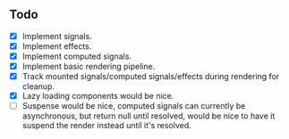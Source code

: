 ## Todo

- [x] Implement signals.
- [x] Implement effects.
- [x] Implement computed signals.
- [x] Implement basic rendering pipeline.
- [x] Track mounted signals/computed signals/effects during rendering for cleanup.
- [x] Lazy loading components would be nice.
- [ ] Suspense would be nice, computed signals can currently be asynchronous, but return null until resolved, would be nice to have it suspend the render instead until it's resolved.